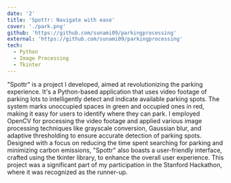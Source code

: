 ```yaml
---
date: '2'
title: 'Spottr: Navigate with ease'
cover: './park.png'
github: 'https://github.com/sunami09/parkingprocessing'
external: 'https://github.com/sunami09/parkingprocessing'
tech:
  - Python
  - Image Processing
  - Tkinter
---
```



"Spottr" is a project I developed, aimed at revolutionizing the parking experience. It's a Python-based application that uses video footage of parking lots to intelligently detect and indicate available parking spots. The system marks unoccupied spaces in green and occupied ones in red, making it easy for users to identify where they can park. I employed OpenCV for processing the video footage and applied various image processing techniques like grayscale conversion, Gaussian blur, and adaptive thresholding to ensure accurate detection of parking spots. Designed with a focus on reducing the time spent searching for parking and minimizing carbon emissions, "Spottr" also boasts a user-friendly interface, crafted using the tkinter library, to enhance the overall user experience. This project was a significant part of my participation in the Stanford Hackathon, where it was recognized as the runner-up.